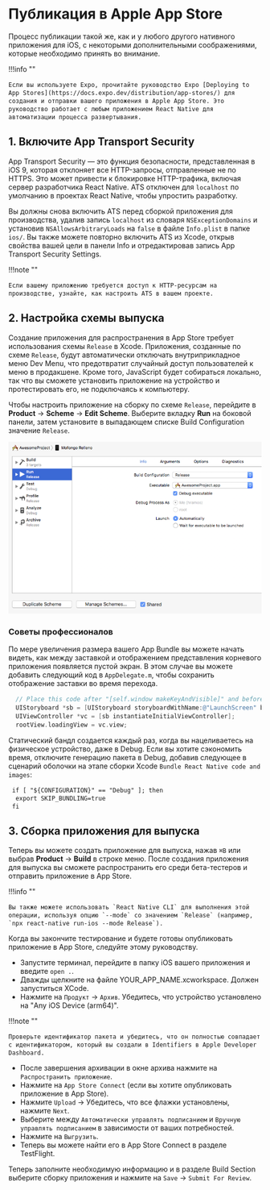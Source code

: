 # Публикация в Apple App Store

Процесс публикации такой же, как и у любого другого нативного приложения для iOS, с некоторыми дополнительными соображениями, которые необходимо принять во внимание.

!!!info ""

    Если вы используете Expo, прочитайте руководство Expo [Deploying to App Stores](https://docs.expo.dev/distribution/app-stores/) для создания и отправки вашего приложения в Apple App Store. Это руководство работает с любым приложением React Native для автоматизации процесса развертывания.

## 1. Включите App Transport Security

App Transport Security — это функция безопасности, представленная в iOS 9, которая отклоняет все HTTP-запросы, отправленные не по HTTPS. Это может привести к блокировке HTTP-трафика, включая сервер разработчика React Native. ATS отключен для `localhost` по умолчанию в проектах React Native, чтобы упростить разработку.

Вы должны снова включить ATS перед сборкой приложения для производства, удалив запись `localhost` из словаря `NSExceptionDomains` и установив `NSAllowsArbitraryLoads` на `false` в файле `Info.plist` в папке `ios/`. Вы также можете повторно включить ATS из Xcode, открыв свойства вашей цели в панели Info и отредактировав запись App Transport Security Settings.

!!!note ""

    Если вашему приложению требуется доступ к HTTP-ресурсам на производстве, узнайте, как настроить ATS в вашем проекте.

## 2. Настройка схемы выпуска

Создание приложения для распространения в App Store требует использования схемы `Release` в Xcode. Приложения, созданные по схеме `Release`, будут автоматически отключать внутриприкладное меню Dev Menu, что предотвратит случайный доступ пользователей к меню в продакшене. Кроме того, JavaScript будет собираться локально, так что вы сможете установить приложение на устройство и протестировать его, не подключаясь к компьютеру.

Чтобы настроить приложение на сборку по схеме `Release`, перейдите в **Product** → **Scheme** → **Edit Scheme**. Выберите вкладку **Run** на боковой панели, затем установите в выпадающем списке Build Configuration значение `Release`.

![Настройка схемы выпуска](ConfigureReleaseScheme.png)

### Советы профессионалов

По мере увеличения размера вашего App Bundle вы можете начать видеть, как между заставкой и отображением представления корневого приложения появляется пустой экран. В этом случае вы можете добавить следующий код в `AppDelegate.m`, чтобы сохранить отображение заставки во время перехода.

```objectivec
  // Place this code after "[self.window makeKeyAndVisible]" and before "return YES;"
  UIStoryboard *sb = [UIStoryboard storyboardWithName:@"LaunchScreen" bundle:nil];
  UIViewController *vc = [sb instantiateInitialViewController];
  rootView.loadingView = vc.view;
```

Статический бандл создается каждый раз, когда вы нацеливаетесь на физическое устройство, даже в Debug. Если вы хотите сэкономить время, отключите генерацию пакета в Debug, добавив следующее в сценарий оболочки на этапе сборки Xcode `Bundle React Native code and images`:

```shell
 if [ "${CONFIGURATION}" == "Debug" ]; then
  export SKIP_BUNDLING=true
 fi
```

## 3. Сборка приложения для выпуска

Теперь вы можете создать приложение для выпуска, нажав `⌘B` или выбрав **Product** → **Build** в строке меню. После создания приложения для выпуска вы сможете распространить его среди бета-тестеров и отправить приложение в App Store.

!!!info ""

    Вы также можете использовать `React Native CLI` для выполнения этой операции, используя опцию `--mode` со значением `Release` (например, `npx react-native run-ios --mode Release`).

Когда вы закончите тестирование и будете готовы опубликовать приложение в App Store, следуйте этому руководству.

-   Запустите терминал, перейдите в папку iOS вашего приложения и введите `open .`.
-   Дважды щелкните на файле YOUR_APP_NAME.xcworkspace. Должен запуститься XCode.
-   Нажмите на `Продукт` → `Архив`. Убедитесь, что устройство установлено на "Any iOS Device (arm64)".

!!!note ""

    Проверьте идентификатор пакета и убедитесь, что он полностью совпадает с идентификатором, который вы создали в Identifiers в Apple Developer Dashboard.

-   После завершения архивации в окне архива нажмите на `Распространить приложение`.
-   Нажмите на `App Store Connect` (если вы хотите опубликовать приложение в App Store).
-   Нажмите `Upload` → Убедитесь, что все флажки установлены, нажмите `Next`.
-   Выберите между `Автоматически управлять подписанием` и `Вручную управлять подписанием` в зависимости от ваших потребностей.
-   Нажмите на `Выгрузить`.
-   Теперь вы можете найти его в App Store Connect в разделе TestFlight.

Теперь заполните необходимую информацию и в разделе Build Section выберите сборку приложения и нажмите на `Save` → `Submit For Review`.
